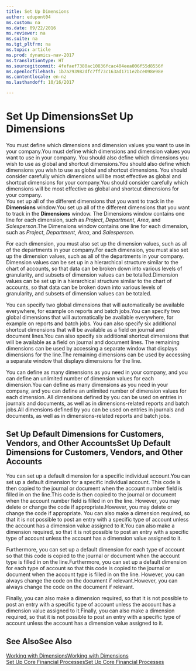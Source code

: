 ```yaml
---
title: Set Up Dimensions
author: edupont04
ms.custom: na
ms.date: 09/22/2016
ms.reviewer: na
ms.suite: na
ms.tgt_pltfrm: na
ms.topic: article
ms.prod: dynamics-nav-2017
ms.translationtype: HT
ms.sourcegitcommit: 4fefaef7380ac10836fcac404eea006f55d8556f
ms.openlocfilehash: 1b7a293982dfc7ff73c163ad1711e2bce098e98e
ms.contentlocale: en-nz
ms.lasthandoff: 10/16/2017

---
```


# <a name="set-up-dimensions"></a><span data-ttu-id="627d6-102">Set Up Dimensions</span><span class="sxs-lookup"><span data-stu-id="627d6-102">Set Up Dimensions</span></span>
<span data-ttu-id="627d6-103">You must define which dimensions and dimension values you want to use in your company.</span><span class="sxs-lookup"><span data-stu-id="627d6-103">You must define which dimensions and dimension values you want to use in your company.</span></span> <span data-ttu-id="627d6-104">You should also define which dimensions you wish to use as global and shortcut dimensions.</span><span class="sxs-lookup"><span data-stu-id="627d6-104">You should also define which dimensions you wish to use as global and shortcut dimensions.</span></span> <span data-ttu-id="627d6-105">You should consider carefully which dimensions will be most effective as global and shortcut dimensions for your company.</span><span class="sxs-lookup"><span data-stu-id="627d6-105">You should consider carefully which dimensions will be most effective as global and shortcut dimensions for your company.</span></span>  
<span data-ttu-id="627d6-106">You set up all of the different dimensions that you want to track in the **Dimensions** window.</span><span class="sxs-lookup"><span data-stu-id="627d6-106">You set up all of the different dimensions that you want to track in the **Dimensions** window.</span></span> <span data-ttu-id="627d6-107">The Dimensions window contains one line for each dimension, such as *Project*, *Department*, *Area*, and *Salesperson*.</span><span class="sxs-lookup"><span data-stu-id="627d6-107">The Dimensions window contains one line for each dimension, such as *Project*, *Department*, *Area*, and *Salesperson*.</span></span>  

<span data-ttu-id="627d6-108">For each dimension, you must also set up the dimension values, such as all of the departments in your company.</span><span class="sxs-lookup"><span data-stu-id="627d6-108">For each dimension, you must also set up the dimension values, such as all of the departments in your company.</span></span> <span data-ttu-id="627d6-109">Dimension values can be set up in a hierarchical structure similar to the chart of accounts, so that data can be broken down into various levels of granularity, and subsets of dimension values can be totalled.</span><span class="sxs-lookup"><span data-stu-id="627d6-109">Dimension values can be set up in a hierarchical structure similar to the chart of accounts, so that data can be broken down into various levels of granularity, and subsets of dimension values can be totaled.</span></span>  

<span data-ttu-id="627d6-110">You can specify two global dimensions that will automatically be available everywhere, for example on reports and batch jobs.</span><span class="sxs-lookup"><span data-stu-id="627d6-110">You can specify two global dimensions that will automatically be available everywhere, for example on reports and batch jobs.</span></span> <span data-ttu-id="627d6-111">You can also specify six additional shortcut dimensions that will be available as a field on journal and document lines.</span><span class="sxs-lookup"><span data-stu-id="627d6-111">You can also specify six additional shortcut dimensions that will be available as a field on journal and document lines.</span></span> <span data-ttu-id="627d6-112">The remaining dimensions can be used by accessing a separate window that displays dimensions for the line.</span><span class="sxs-lookup"><span data-stu-id="627d6-112">The remaining dimensions can be used by accessing a separate window that displays dimensions for the line.</span></span>  

<span data-ttu-id="627d6-113">You can define as many dimensions as you need in your company, and you can define an unlimited number of dimension values for each dimension.</span><span class="sxs-lookup"><span data-stu-id="627d6-113">You can define as many dimensions as you need in your company, and you can define an unlimited number of dimension values for each dimension.</span></span> <span data-ttu-id="627d6-114">All dimensions defined by you can be used on entries in journals and documents, as well as in dimensions-related reports and batch jobs.</span><span class="sxs-lookup"><span data-stu-id="627d6-114">All dimensions defined by you can be used on entries in journals and documents, as well as in dimensions-related reports and batch jobs.</span></span>  

## <a name="set-up-default-dimensions-for-customers-vendors-and-other-accounts"></a><span data-ttu-id="627d6-115">Set Up Default Dimensions for Customers, Vendors, and Other Accounts</span><span class="sxs-lookup"><span data-stu-id="627d6-115">Set Up Default Dimensions for Customers, Vendors, and Other Accounts</span></span>
<span data-ttu-id="627d6-116">You can set up a default dimension for a specific individual account.</span><span class="sxs-lookup"><span data-stu-id="627d6-116">You can set up a default dimension for a specific individual account.</span></span> <span data-ttu-id="627d6-117">This code is then copied to the journal or document when the account number field is filled in on the line.</span><span class="sxs-lookup"><span data-stu-id="627d6-117">This code is then copied to the journal or document when the account number field is filled in on the line.</span></span> <span data-ttu-id="627d6-118">However, you may delete or change the code if appropriate.</span><span class="sxs-lookup"><span data-stu-id="627d6-118">However, you may delete or change the code if appropriate.</span></span> <span data-ttu-id="627d6-119">You can also make a dimension required, so that it is not possible to post an entry with a specific type of account unless the account has a dimension value assigned to it.</span><span class="sxs-lookup"><span data-stu-id="627d6-119">You can also make a dimension required, so that it is not possible to post an entry with a specific type of account unless the account has a dimension value assigned to it.</span></span>  

<span data-ttu-id="627d6-120">Furthermore, you can set up a default dimension for each type of account so that this code is copied to the journal or document when the account type is filled in on the line.</span><span class="sxs-lookup"><span data-stu-id="627d6-120">Furthermore, you can set up a default dimension for each type of account so that this code is copied to the journal or document when the account type is filled in on the line.</span></span> <span data-ttu-id="627d6-121">However, you can always change the code on the document if relevant.</span><span class="sxs-lookup"><span data-stu-id="627d6-121">However, you can always change the code on the document if relevant.</span></span>  

<span data-ttu-id="627d6-122">Finally, you can also make a dimension required, so that it is not possible to post an entry with a specific type of account unless the account has a dimension value assigned to it.</span><span class="sxs-lookup"><span data-stu-id="627d6-122">Finally, you can also make a dimension required, so that it is not possible to post an entry with a specific type of account unless the account has a dimension value assigned to it.</span></span>

## <a name="see-also"></a><span data-ttu-id="627d6-123">See Also</span><span class="sxs-lookup"><span data-stu-id="627d6-123">See Also</span></span>
[<span data-ttu-id="627d6-124">Working with Dimensions</span><span class="sxs-lookup"><span data-stu-id="627d6-124">Working with Dimensions</span></span>](finance-dimensions.md)  
[<span data-ttu-id="627d6-125">Set Up Core Financial Processes</span><span class="sxs-lookup"><span data-stu-id="627d6-125">Set Up Core Financial Processes</span></span>](finance-setup-finance.md)

